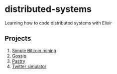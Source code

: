 # distributed-systems
Learning how to code distributed systems with Elixir

## Projects

1. [Simple Bitcoin mining](https://github.com/pemami4911/distributed-systems/blob/master/project1)
2. [Gossip](https://github.com/pemami4911/distributed-systems/blob/master/project2)
3. [Pastry](https://github.com/pemami4911/distributed-systems/blob/master/project3)
4. [Twitter simulator](https://github.com/pemami4911/distributed-systems/blob/master/project4)
